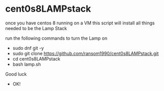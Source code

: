 # cent0s8LAMPstack

once you have centos 8 running on a VM
this script will install all things needed to be
the
Lamp Stack

run the following commands to turn the Lamp on
- sudo dnf git -y
- sudo git clone https://github.com/ransom1990/cent0s8LAMPstack.git
- cd cent0s8LAMPstack
- bash lamp.sh

Good luck

- OK!
